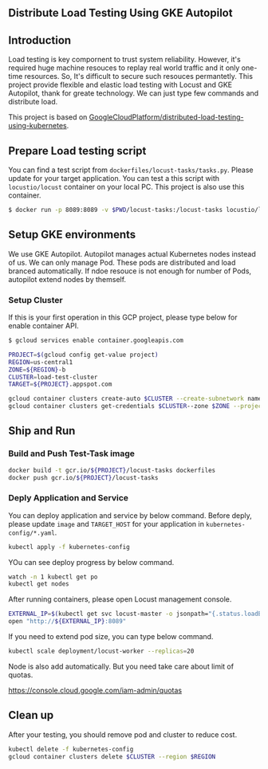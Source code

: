 ## Distribute Load Testing Using GKE Autopilot 

## Introduction

Load testing is key compornent to trust system reliability. However, it's required huge machine resouces to replay real world traffic and it only one-time resources. So, It's difficult to secure such resouces permantetly.
This project provide flexible and elastic load testing with Locust and GKE Autopilot, thank for greate technology. We can just type few commands and distribute load.

This project is based on [GoogleCloudPlatform/distributed-load-testing-using-kubernetes](https://github.com/GoogleCloudPlatform/distributed-load-testing-using-kubernetes).

## Prepare Load testing script

You can find a test script from `dockerfiles/locust-tasks/tasks.py`. Please update for your target application. You can test a this script with `locustio/locust` container on your local PC. This project is also use this container.

```bash
$ docker run -p 8089:8089 -v $PWD/locust-tasks:/locust-tasks locustio/locust -f /locust-tasks/tasks.py -H ${YOUR_TARGET_APPLICATION}
```

## Setup GKE environments

We use GKE Autopilot. Autopilot manages actual Kubernetes nodes instead of us. We can only manage Pod. These pods are distributed and load branced automatically. If ndoe resouce is not enough for number of Pods, autopilot extend nodes by themself.

### Setup Cluster

If this is your first operation in this GCP project, please type below for enable container API.

```bash 
$ gcloud services enable container.googleapis.com
```

```bash
PROJECT=$(gcloud config get-value project)
REGION=us-central1
ZONE=${REGION}-b
CLUSTER=load-test-cluster
TARGET=${PROJECT}.appspot.com

gcloud container clusters create-auto $CLUSTER --create-subnetwork name=gke --region us-central1
gcloud container clusters get-credentials $CLUSTER--zone $ZONE --project $PROJECT
```

## Ship and Run

### Build and Push Test-Task image

```bash
docker build -t gcr.io/${PROJECT}/locust-tasks dockerfiles
docker push gcr.io/${PROJECT}/locust-tasks
```

### Deply Application and Service

You can deploy application and service by below command. Before deply, please update `image` and `TARGET_HOST` for your application in `kubernetes-config/*.yaml`.

```bash
kubectl apply -f kubernetes-config
```

YOu can see deploy progress by below command.

```bash
watch -n 1 kubectl get po
kubectl get nodes
```

After running containers, please open Locust management console.

```bash
EXTERNAL_IP=$(kubectl get svc locust-master -o jsonpath="{.status.loadBalancer.ingress[0].ip}")
open "http://${EXTERNAL_IP}:8089"
```

If you need to extend pod size, you can type below command.

```bash
kubectl scale deployment/locust-worker --replicas=20
```

Node is also add automatically. But you need take care about limit of quotas.

https://console.cloud.google.com/iam-admin/quotas

## Clean up

After your testing, you should remove pod and cluster to reduce cost.

```bash
kubectl delete -f kubernetes-config
gcloud container clusters delete $CLUSTER --region $REGION
```
